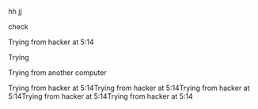 hh
jj

check

Trying from hacker  at 5:14

Trying

Trying from another computer

Trying from hacker  at 5:14Trying from hacker  at 5:14Trying from hacker  at 5:14Trying from hacker  at 5:14Trying from hacker  at 5:14






